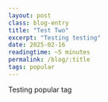 ```yaml
---
layout: post
class: blog-entry
title: "Test Two"
excerpt: "Testing testing"
date: 2025-02-16
readingtime: ~5 minutes
permalink: /blog/:title
tags: popular
---
```


Testing popular tag
